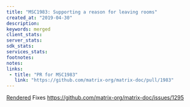 ```yaml
---
title: "MSC1983: Supporting a reason for leaving rooms"
created_at: "2019-04-30"
description:
keywords: merged
client_stats:
server_stats:
sdk_stats:
services_stats:
footnotes:
notes:
links:
 - title: "PR for MSC1983"
   link: "https://github.com/matrix-org/matrix-doc/pull/1983"
---
```

[Rendered](https://github.com/matrix-org/matrix-doc/blob/travis/msc/leave-reason/proposals/1983-leave-reasons.md)
Fixes https://github.com/matrix-org/matrix-doc/issues/1295
